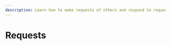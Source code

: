 ```yaml
---
description: Learn how to make requests of others and respond to requests made of you.
---
```


# Requests


